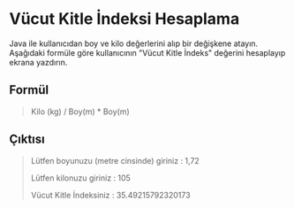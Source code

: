 # Vücut Kitle İndeksi Hesaplama
Java ile kullanıcıdan boy ve kilo değerlerini alıp bir değişkene atayın. Aşağıdaki formüle göre kullanıcının "Vücut Kitle İndeks" değerini hesaplayıp ekrana yazdırın.

## Formül

>Kilo (kg) / Boy(m) * Boy(m)

## Çıktısı
>Lütfen boyunuzu (metre cinsinde) giriniz : 1,72
>
>Lütfen kilonuzu giriniz : 105
>
>Vücut Kitle İndeksiniz : 35.49215792320173